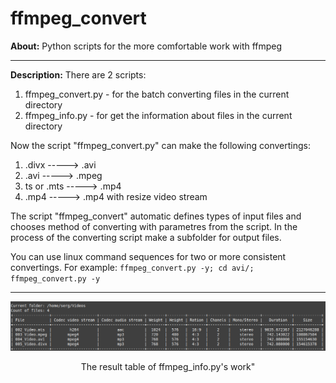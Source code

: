# ffmpeg_convert

**About:** Python scripts for the more comfortable work with ffmpeg

<hr>

**Description:** There are 2 scripts:
1. ffmpeg_convert.py - for the batch converting files in the current directory
2. ffmpeg_info.py - for get the information about files in the current directory

Now the script "ffmpeg_convert.py" can make the following convertings:
1. .divx -----> .avi
2. .avi -----> .mpeg
3. ts or .mts -----> .mp4
4. .mp4 -----> .mp4 with resize video stream

The script "ffmpeg_convert" automatic defines types of input files and chooses method of converting with parametres from the script. In the process of the converting script make a subfolder for output files. 

You can use linux command sequences for two or more consistent convertings.
For example:
          `ffmpeg_convert.py -y; cd avi/; ffmpeg_convert.py -y`
<hr>

<p align="center">
  <img src="screenshots/ffmpeg_info_result.png"/>
<p align="center">The result table of ffmpeg_info.py's work"<p align="center">
</p>
